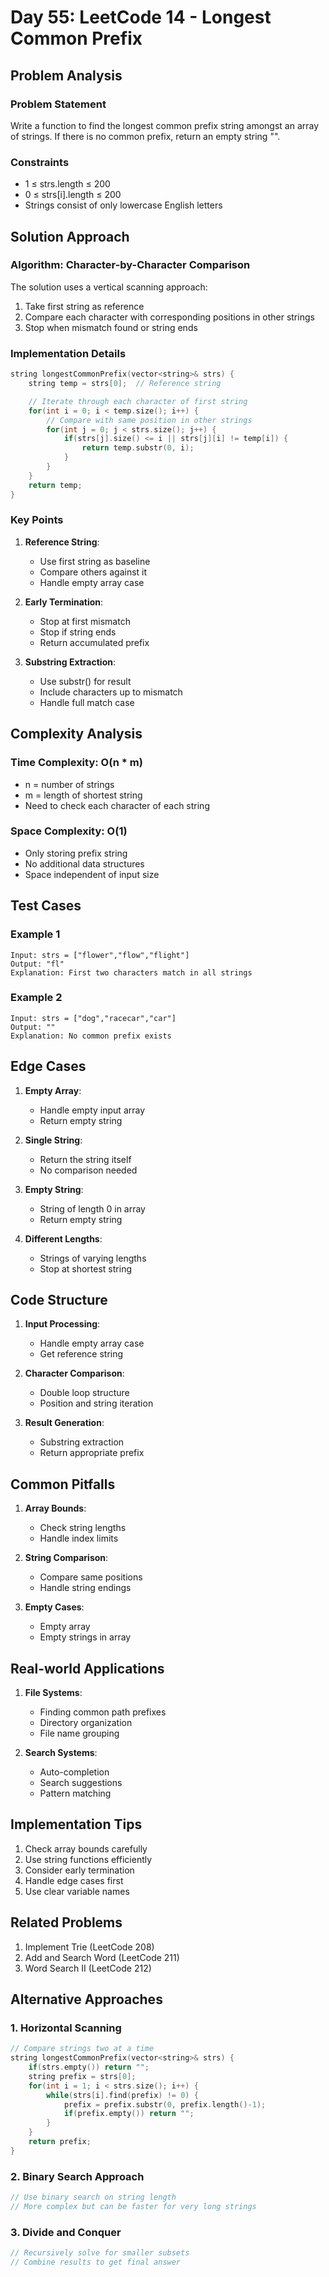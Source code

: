 # Day 55: LeetCode 14 - Longest Common Prefix

## Problem Analysis

### Problem Statement

Write a function to find the longest common prefix string amongst an array of strings. If there is no common prefix, return an empty string "".

### Constraints

- 1 ≤ strs.length ≤ 200
- 0 ≤ strs[i].length ≤ 200
- Strings consist of only lowercase English letters

## Solution Approach

### Algorithm: Character-by-Character Comparison

The solution uses a vertical scanning approach:

1. Take first string as reference
2. Compare each character with corresponding positions in other strings
3. Stop when mismatch found or string ends

### Implementation Details

```cpp
string longestCommonPrefix(vector<string>& strs) {
    string temp = strs[0];  // Reference string

    // Iterate through each character of first string
    for(int i = 0; i < temp.size(); i++) {
        // Compare with same position in other strings
        for(int j = 0; j < strs.size(); j++) {
            if(strs[j].size() <= i || strs[j][i] != temp[i]) {
                return temp.substr(0, i);
            }
        }
    }
    return temp;
}
```

### Key Points

1. **Reference String**:

   - Use first string as baseline
   - Compare others against it
   - Handle empty array case

2. **Early Termination**:

   - Stop at first mismatch
   - Stop if string ends
   - Return accumulated prefix

3. **Substring Extraction**:
   - Use substr() for result
   - Include characters up to mismatch
   - Handle full match case

## Complexity Analysis

### Time Complexity: O(n \* m)

- n = number of strings
- m = length of shortest string
- Need to check each character of each string

### Space Complexity: O(1)

- Only storing prefix string
- No additional data structures
- Space independent of input size

## Test Cases

### Example 1

```
Input: strs = ["flower","flow","flight"]
Output: "fl"
Explanation: First two characters match in all strings
```

### Example 2

```
Input: strs = ["dog","racecar","car"]
Output: ""
Explanation: No common prefix exists
```

## Edge Cases

1. **Empty Array**:

   - Handle empty input array
   - Return empty string

2. **Single String**:

   - Return the string itself
   - No comparison needed

3. **Empty String**:

   - String of length 0 in array
   - Return empty string

4. **Different Lengths**:
   - Strings of varying lengths
   - Stop at shortest string

## Code Structure

1. **Input Processing**:

   - Handle empty array case
   - Get reference string

2. **Character Comparison**:

   - Double loop structure
   - Position and string iteration

3. **Result Generation**:
   - Substring extraction
   - Return appropriate prefix

## Common Pitfalls

1. **Array Bounds**:

   - Check string lengths
   - Handle index limits

2. **String Comparison**:

   - Compare same positions
   - Handle string endings

3. **Empty Cases**:
   - Empty array
   - Empty strings in array

## Real-world Applications

1. **File Systems**:

   - Finding common path prefixes
   - Directory organization
   - File name grouping

2. **Search Systems**:
   - Auto-completion
   - Search suggestions
   - Pattern matching

## Implementation Tips

1. Check array bounds carefully
2. Use string functions efficiently
3. Consider early termination
4. Handle edge cases first
5. Use clear variable names

## Related Problems

1. Implement Trie (LeetCode 208)
2. Add and Search Word (LeetCode 211)
3. Word Search II (LeetCode 212)

## Alternative Approaches

### 1. Horizontal Scanning

```cpp
// Compare strings two at a time
string longestCommonPrefix(vector<string>& strs) {
    if(strs.empty()) return "";
    string prefix = strs[0];
    for(int i = 1; i < strs.size(); i++) {
        while(strs[i].find(prefix) != 0) {
            prefix = prefix.substr(0, prefix.length()-1);
            if(prefix.empty()) return "";
        }
    }
    return prefix;
}
```

### 2. Binary Search Approach

```cpp
// Use binary search on string length
// More complex but can be faster for very long strings
```

### 3. Divide and Conquer

```cpp
// Recursively solve for smaller subsets
// Combine results to get final answer
```
